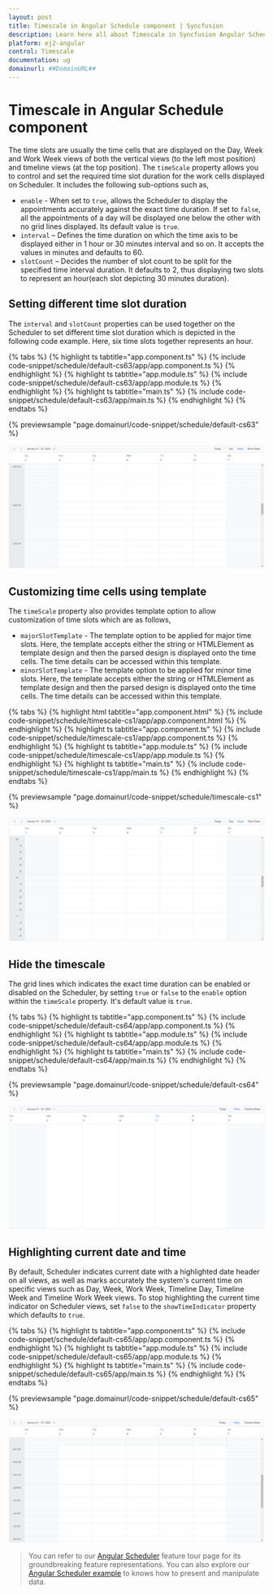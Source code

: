 ```yaml
---
layout: post
title: Timescale in Angular Schedule component | Syncfusion
description: Learn here all about Timescale in Syncfusion Angular Schedule component of Syncfusion Essential JS 2 and more.
platform: ej2-angular
control: Timescale 
documentation: ug
domainurl: ##DomainURL##
---
```


# Timescale in Angular Schedule component

The time slots are usually the time cells that are displayed on the Day, Week and Work Week views of both the vertical views (to the left most position) and timeline views (at the top position). The `timeScale` property allows you to control and set the required time slot duration for the work cells displayed on Scheduler. It includes the following sub-options such as,

* `enable` - When set to `true`, allows the Scheduler to display the appointments accurately against the exact time duration. If set to `false`, all the appointments of a day will be displayed one below the other with no grid lines displayed. Its default value is `true`.
* `interval` – Defines the time duration on which the time axis to be displayed either in 1 hour or 30 minutes interval and so on. It accepts the values in minutes and defaults to 60.
* `slotCount` – Decides the number of slot count to be split for the specified time interval duration. It defaults to 2, thus displaying two slots to represent an hour(each slot depicting 30 minutes duration).

## Setting different time slot duration

The `interval` and `slotCount` properties can be used together on the Scheduler to set different time slot duration which is depicted in the following code example. Here, six time slots together represents an hour.

{% tabs %}
{% highlight ts tabtitle="app.component.ts" %}
{% include code-snippet/schedule/default-cs63/app/app.component.ts %}
{% endhighlight %}
{% highlight ts tabtitle="app.module.ts" %}
{% include code-snippet/schedule/default-cs63/app/app.module.ts %}
{% endhighlight %}
{% highlight ts tabtitle="main.ts" %}
{% include code-snippet/schedule/default-cs63/app/main.ts %}
{% endhighlight %}
{% endtabs %}
  
{% previewsample "page.domainurl/code-snippet/schedule/default-cs63" %}

![Time Slot Duration](images/schedule-timeslot.png)

## Customizing time cells using template

The `timeScale` property also provides template option to allow customization of time slots which are as follows,

* `majorSlotTemplate` - The template option to be applied for major time slots. Here, the template accepts either the string or HTMLElement as template design and then the parsed design is displayed onto the time cells. The time details can be accessed within this template.
* `minorSlotTemplate` - The template option to be applied for minor time slots. Here, the template accepts either the string or HTMLElement as template design and then the parsed design is displayed onto the time cells. The time details can be accessed within this template.

{% tabs %}
{% highlight html tabtitle="app.component.html" %}
{% include code-snippet/schedule/timescale-cs1/app/app.component.html %}
{% endhighlight %}
{% highlight ts tabtitle="app.component.ts" %}
{% include code-snippet/schedule/timescale-cs1/app/app.component.ts %}
{% endhighlight %}
{% highlight ts tabtitle="app.module.ts" %}
{% include code-snippet/schedule/timescale-cs1/app/app.module.ts %}
{% endhighlight %}
{% highlight ts tabtitle="main.ts" %}
{% include code-snippet/schedule/timescale-cs1/app/main.ts %}
{% endhighlight %}
{% endtabs %}
  
{% previewsample "page.domainurl/code-snippet/schedule/timescale-cs1" %}

![Customizing Time Cells](images/schedule-custom-timecell.png)

## Hide the timescale

The grid lines which indicates the exact time duration can be enabled or disabled on the Scheduler, by setting `true` or `false` to the `enable` option within the `timeScale` property. It's default value is `true`.

{% tabs %}
{% highlight ts tabtitle="app.component.ts" %}
{% include code-snippet/schedule/default-cs64/app/app.component.ts %}
{% endhighlight %}
{% highlight ts tabtitle="app.module.ts" %}
{% include code-snippet/schedule/default-cs64/app/app.module.ts %}
{% endhighlight %}
{% highlight ts tabtitle="main.ts" %}
{% include code-snippet/schedule/default-cs64/app/main.ts %}
{% endhighlight %}
{% endtabs %}
  
{% previewsample "page.domainurl/code-snippet/schedule/default-cs64" %}

![Hide Time Scale](images/schedule-hide-timecell.png)

## Highlighting current date and time

By default, Scheduler indicates current date with a highlighted date header on all views, as well as marks accurately the system's current time on specific views such as Day, Week, Work Week, Timeline Day, Timeline Week and Timeline Work Week views. To stop highlighting the current time indicator on Scheduler views, set `false` to the `showTimeIndicator` property which defaults to `true`.

{% tabs %}
{% highlight ts tabtitle="app.component.ts" %}
{% include code-snippet/schedule/default-cs65/app/app.component.ts %}
{% endhighlight %}
{% highlight ts tabtitle="app.module.ts" %}
{% include code-snippet/schedule/default-cs65/app/app.module.ts %}
{% endhighlight %}
{% highlight ts tabtitle="main.ts" %}
{% include code-snippet/schedule/default-cs65/app/main.ts %}
{% endhighlight %}
{% endtabs %}
  
{% previewsample "page.domainurl/code-snippet/schedule/default-cs65" %}

![Highlight current Time](images/schedule-highlight.png)

> You can refer to our [Angular Scheduler](https://www.syncfusion.com/angular-ui-components/angular-scheduler) feature tour page for its groundbreaking feature representations. You can also explore our [Angular Scheduler example](https://ej2.syncfusion.com/angular/demos/#/material/schedule/overview) to knows how to present and manipulate data.
